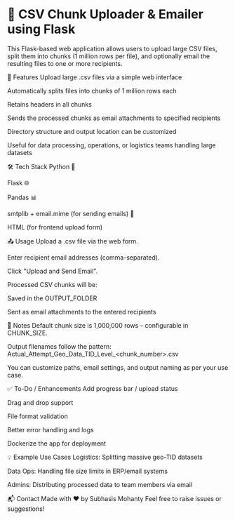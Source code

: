 # 📁 CSV Chunk Uploader & Emailer using Flask
This Flask-based web application allows users to upload large CSV files, split them into chunks (1 million rows per file), and optionally email the resulting files to one or more recipients.

🚀 Features
Upload large .csv files via a simple web interface

Automatically splits files into chunks of 1 million rows each

Retains headers in all chunks

Sends the processed chunks as email attachments to specified recipients

Directory structure and output location can be customized

Useful for data processing, operations, or logistics teams handling large datasets

🛠️ Tech Stack
Python 🐍

Flask 🌐

Pandas 📊

smtplib + email.mime (for sending emails) 📧

HTML (for frontend upload form)

📤 Usage
Upload a .csv file via the web form.

Enter recipient email addresses (comma-separated).

Click "Upload and Send Email".

Processed CSV chunks will be:

Saved in the OUTPUT_FOLDER

Sent as email attachments to the entered recipients

📌 Notes
Default chunk size is 1,000,000 rows – configurable in CHUNK_SIZE.

Output filenames follow the pattern:
Actual_Attempt_Geo_Data_TID_Level_<chunk_number>.csv

You can customize paths, email settings, and output naming as per your use case.

✅ To-Do / Enhancements
 Add progress bar / upload status

 Drag and drop support

 File format validation

 Better error handling and logs

 Dockerize the app for deployment

💡 Example Use Cases
Logistics: Splitting massive geo-TID datasets

Data Ops: Handling file size limits in ERP/email systems

Admins: Distributing processed data to team members via email

📬 Contact
Made with ❤️ by Subhasis Mohanty
Feel free to raise issues or suggestions!
